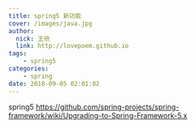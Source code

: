 ```yaml
---
title: spring5 新功能
cover: /images/java.jpg
author: 
  nick: 王欣
  link: http://lovepoem.github.io
tags: 
    - spring5
categories: 
    - spring 
date: 2018-09-05 02:01:02   
---
```

spring5 https://github.com/spring-projects/spring-framework/wiki/Upgrading-to-Spring-Framework-5.x